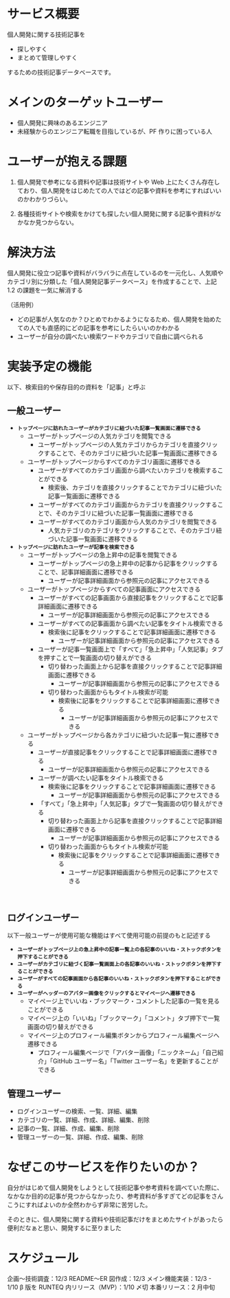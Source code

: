 # サービス概要

個人開発に関する技術記事を

- 探しやすく
- まとめて管理しやすく

するための技術記事データベースです。

# メインのターゲットユーザー

- 個人開発に興味のあるエンジニア
- 未経験からのエンジニア転職を目指しているが、PF 作りに困っている人

# ユーザーが抱える課題

1. 個人開発で参考になる資料や記事は技術サイトや Web 上にたくさん存在しており、個人開発をはじめたての人ではどの記事や資料を参考にすればいいのかわかりづらい。
   <br>

2. 各種技術サイトや検索をかけても探したい個人開発に関する記事や資料がなかなか見つからない。

# 解決方法

個人開発に役立つ記事や資料がバラバラに点在しているのを一元化し、人気順やカテゴリ別に分類した「個人開発記事データベース」を作成することで、上記 1.2 の課題を一気に解消する

（活用例）

- どの記事が人気なのか？ひとめでわかるようになるため、個人開発を始めたての人でも直感的にどの記事を参考にしたらいいのかわかる
- ユーザーが自分の調べたい検索ワードやカテゴリで自由に調べられる

# 実装予定の機能

以下、検索目的や保存目的の資料を「記事」と呼ぶ

## 一般ユーザー

- **<code>トップページに訪れたユーザーがカテゴリに紐づいた記事一覧画面に遷移できる</code>**
  - ユーザーがトップページの人気カテゴリを閲覧できる
    - ユーザーがトップページの人気カテゴリからカテゴリを直接クリックすることで、そのカテゴリに紐づいた記事一覧画面に遷移できる
  - ユーザーがトップページからすべてのカテゴリ画面に遷移できる
    - ユーザーがすべてのカテゴリ画面から調べたいカテゴリを検索することができる
      - 検索後、カテゴリを直接クリックすることでカテゴリに紐づいた記事一覧画面に遷移できる
    - ユーザーがすべてのカテゴリ画面からカテゴリを直接クリックすることで、そのカテゴリに紐づいた記事一覧画面に遷移できる
    - ユーザーがすべてのカテゴリ画面から人気のカテゴリを閲覧できる
      - 人気カテゴリのカテゴリをクリックすることで、そのカテゴリ紐づいた記事一覧画面に遷移できる
        <br>
- **<code>トップページに訪れたユーザーが記事を検索できる</code>**
  - ユーザーがトップページの急上昇中の記事を閲覧できる
    - ユーザーがトップページの急上昇中の記事から記事をクリックすることで、記事詳細画面に遷移できる
      - ユーザーが記事詳細画面から参照元の記事にアクセスできる
  - ユーザーがトップページからすべての記事画面にアクセスできる
    - ユーザーがすべての記事画面から直接記事をクリックすることで記事詳細画面に遷移できる
      - ユーザーが記事詳細画面から参照元の記事にアクセスできる
    - ユーザーがすべての記事画面から調べたい記事をタイトル検索できる
      - 検索後に記事をクリックすることで記事詳細画面に遷移できる
        - ユーザーが記事詳細画面から参照元の記事にアクセスできる
    - ユーザーが記事一覧画面上で「すべて」「急上昇中」「人気記事」タブを押すことで一覧画面の切り替えができる
      - 切り替わった画面上から記事を直接クリックすることで記事詳細画面に遷移できる
        - ユーザーが記事詳細画面から参照元の記事にアクセスできる
      - 切り替わった画面からもタイトル検索が可能
        - 検索後に記事をクリックすることで記事詳細画面に遷移できる
          - ユーザーが記事詳細画面から参照元の記事にアクセスできる
  - ユーザーがトップページから各カテゴリに紐づいた記事一覧に遷移できる
    - ユーザーが直接記事をクリックすることで記事詳細画面に遷移できる
      - ユーザーが記事詳細画面から参照元の記事にアクセスできる
    - ユーザーが調べたい記事をタイトル検索できる
      - 検索後に記事をクリックすることで記事詳細画面に遷移できる
        - ユーザーが記事詳細画面から参照元の記事にアクセスできる
    - 「すべて」「急上昇中」「人気記事」タブで一覧画面の切り替えができる
      - 切り替わった画面上から記事を直接クリックすることで記事詳細画面に遷移できる
        - ユーザーが記事詳細画面から参照元の記事にアクセスできる
      - 切り替わった画面からもタイトル検索が可能
        - 検索後に記事をクリックすることで記事詳細画面に遷移できる
          - ユーザーが記事詳細画面から参照元の記事にアクセスできる

<br>

## ログインユーザー

以下一般ユーザーが使用可能な機能はすべて使用可能の前提のもと記述する

- <code>**ユーザーがトップページ上の急上昇中の記事一覧上の各記事のいいね・ストックボタンを押下することができる**</code>
- <code>**ユーザーがカテゴリに紐づく記事一覧画面上の各記事のいいね・ストックボタンを押下することができる**</code>
- <code>**ユーザーがすべての記事画面から各記事のいいね・ストックボタンを押下することができる**</code>
- <code>**ユーザーがヘッダーのアバター画像をクリックするとマイページへ遷移できる**</code>
  - マイページ上でいいね・ブックマーク・コメントした記事の一覧を見ることができる
  - マイページ上の「いいね」「ブックマーク」「コメント」タブ押下で一覧画面の切り替えができる
  - マイページ上のプロフィール編集ボタンからプロフィール編集ページへ遷移できる
    - プロフィール編集ページで「アバター画像」「ニックネーム」「自己紹介」「GitHub ユーザー名」「Twitter ユーザー名」を更新することができる

## 管理ユーザー

- ログインユーザーの検索、一覧、詳細、編集
- カテゴリの一覧、詳細、作成、詳細、編集、削除
- 記事の一覧、詳細、作成、編集、削除
- 管理ユーザーの一覧、詳細、作成、編集、削除

# なぜこのサービスを作りたいのか？

自分がはじめて個人開発をしようとして技術記事や参考資料を調べていた際に、なかなか目的の記事が見つからなかったり、参考資料が多すぎてどの記事をさんこうにすればよいのか全然わからず非常に苦労した。

そのときに、個人開発に関する資料や技術記事だけをまとめたサイトがあったら便利だなぁと思い、開発するに至りました

# スケジュール

企画〜技術調査：12/3
README〜ER 図作成：12/3
メイン機能実装：12/3 - 1/10
β 版を RUNTEQ 内リリース（MVP）：1/10 〆切
本番リリース：2 月中旬
